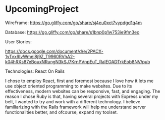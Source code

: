 # UpcomingProject
WireFrame: https://go.gliffy.com/go/share/sj4eu0xct7vypdgd1q4m

Database: https://go.gliffy.com/go/share/s1bnp0p1w753ie9fm3eo

User Stories:  

https://docs.google.com/document/d/e/2PACX-1vTvx6IvWmei8j9Z_T9960RVhA2-k04hRXs87eBouxNRungN3kSJ7KrnPVnpEuT_RaIEOADTrkEob8NV/pub

Technologies: React On Rails

I chose to employ React, first and foremost because I love how it lets me use object oriented programming to make websites. Due to its effectiveness, modern websites can be responsive, fast, and engaging. The reason I chose Ruby is that, having several projects with Express under my belt, I wanted to try and work with a different technology. I believe familiarizing with the Rails framework will help me understand server functionalities better, and ofcourse, expand my toolset. 
